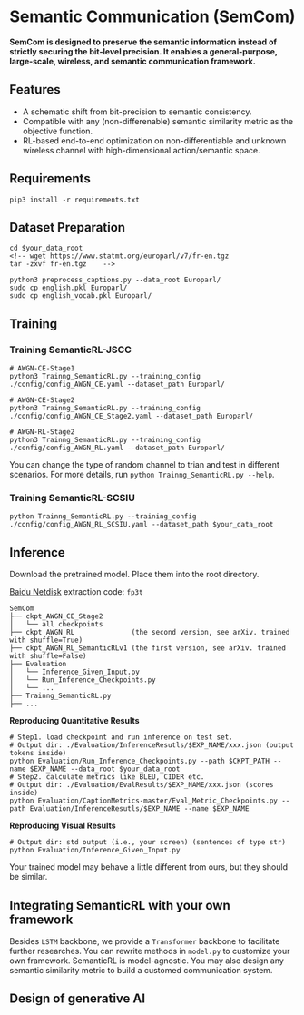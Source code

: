# Semantic Communication (SemCom)

**SemCom is designed to preserve the semantic information instead of strictly securing the bit-level precision. It enables a general-purpose, large-scale, wireless, and semantic communication framework.**

## Features
+ A schematic shift from bit-precision to semantic consistency.
+ Compatible with any (non-differenable) semantic similarity metric as the objective function.
+ RL-based end-to-end optimization on non-differentiable and unknown wireless channel with high-dimensional action/semantic space.


## Requirements
```
pip3 install -r requirements.txt
```


## Dataset Preparation
```
cd $your_data_root
<!-- wget https://www.statmt.org/europarl/v7/fr-en.tgz
tar -zxvf fr-en.tgz    -->

python3 preprocess_captions.py --data_root Europarl/
sudo cp english.pkl Europarl/
sudo cp english_vocab.pkl Europarl/
```

## Training

### Training SemanticRL-JSCC

```
# AWGN-CE-Stage1
python3 Trainng_SemanticRL.py --training_config ./config/config_AWGN_CE.yaml --dataset_path Europarl/

# AWGN-CE-Stage2
python3 Trainng_SemanticRL.py --training_config ./config/config_AWGN_CE_Stage2.yaml --dataset_path Europarl/

# AWGN-RL-Stage2
python3 Trainng_SemanticRL.py --training_config ./config/config_AWGN_RL.yaml --dataset_path Europarl/
```

You can change the type of random channel to trian and test in different scenarios. For more details, run `python Trainng_SemanticRL.py --help`.


### Training SemanticRL-SCSIU
```
python Trainng_SemanticRL.py --training_config ./config/config_AWGN_RL_SCSIU.yaml --dataset_path $your_data_root
```

## Inference

Download the pretrained model. Place them into the root directory.

[Baidu Netdisk](https://pan.baidu.com/s/1wJ8ZFXyGugnqK1r_DhDkCw) extraction code: `fp3t`
 

```
SemCom
├── ckpt_AWGN_CE_Stage2
│   └── all checkpoints
├── ckpt_AWGN_RL 			  (the second version, see arXiv. trained with shuffle=True)
├── ckpt_AWGN_RL_SemanticRLv1 (the first version, see arXiv. trained with shuffle=False)
├── Evaluation
│   └── Inference_Given_Input.py
│   └── Run_Inference_Checkpoints.py
│   └── ...
├── Trainng_SemanticRL.py
├── ...
```	

**Reproducing Quantitative Results**

```
# Step1. load checkpoint and run inference on test set. 
# Output dir: ./Evaluation/InferenceResutls/$EXP_NAME/xxx.json (output tokens inside)
python Evaluation/Run_Inference_Checkpoints.py --path $CKPT_PATH --name $EXP_NAME --data_root $your_data_root
# Step2. calculate metrics like BLEU, CIDER etc.
# Output dir: ./Evaluation/EvalResults/$EXP_NAME/xxx.json (scores inside)
python Evaluation/CaptionMetrics-master/Eval_Metric_Checkpoints.py --path Evaluation/InferenceResutls/$EXP_NAME --name $EXP_NAME
```

**Reproducing Visual Results**

```
# Output dir: std output (i.e., your screen) (sentences of type str)
python Evaluation/Inference_Given_Input.py
```

Your trained model may behave a little different from ours, but they should be similar.


## Integrating SemanticRL with your own framework

Besides `LSTM` backbone, we provide a `Transformer` backbone to facilitate further researches. You can rewrite methods in `model.py` to customize your own framework. SemanticRL is model-agnostic. You may also design any semantic similarity metric to build a customed communication system.

## Design of generative AI




